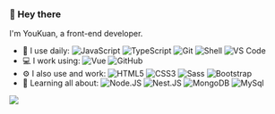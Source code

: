 ### 👋 Hey there

I'm YouKuan, a front-end developer.

- 🚀 I use daily:
  ![JavaScript](https://img.shields.io/badge/-JavaScript-D=f7df1e?style=plastic&logo=javascript)
  ![TypeScript](https://img.shields.io/badge/-TypeScript-3178c6?style=plastic&logo=typescript)
  ![Git](https://img.shields.io/badge/-Git-black?style=plastic&logo=git)
  ![Shell](https://img.shields.io/badge/-Shell-blasck?style=plastic&logo=Shell)
  ![VS Code](https://img.shields.io/badge/-VS%20Code-007ACC?style=plastic&logo=visual-studio-code)
- 💻 I work using:
  ![Vue](https://img.shields.io/badge/-Vue-4fc08d?style=plastic&logo=Vue.js)
  ![GitHub](https://img.shields.io/badge/-GitHub-181717?style=plastic&logo=github)
- ⚙️ I also use and work:
  ![HTML5](https://img.shields.io/badge/-HTML5-E34F26?style=plastic&logo=html5&logoColor=white)
  ![CSS3](https://img.shields.io/badge/-CSS3-1572B6?style=plastic&logo=css3)
  ![Sass](https://img.shields.io/badge/-Sass-cc6699?style=plastic&logo=sass)
  ![Bootstrap](https://img.shields.io/badge/-Bootstrap-563D7C?style=plastic&logo=bootstrap)
- 🌱 Learning all about:
  ![Node.JS](https://img.shields.io/badge/-Node.JS-339933?style=plastic&logo=Node.js)
  ![Nest.JS](https://img.shields.io/badge/-Nest.JS-E0234e?style=plastic&logo=NestJS)
  ![MongoDB](https://img.shields.io/badge/-MongoDB-47a248?style=plastic&logo=mongodb)
  ![MySql](https://img.shields.io/badge/-MySQL-4479a1?style=plastic&logo=MySql)


![](https://github-readme-stats.vercel.app/api?username=zkassing)
